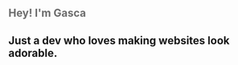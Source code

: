 
<h2 style="color: #6d6d6d;">Hey! I'm Gasca</h2>


<h2>Just a dev who loves making websites look adorable.</h2>

